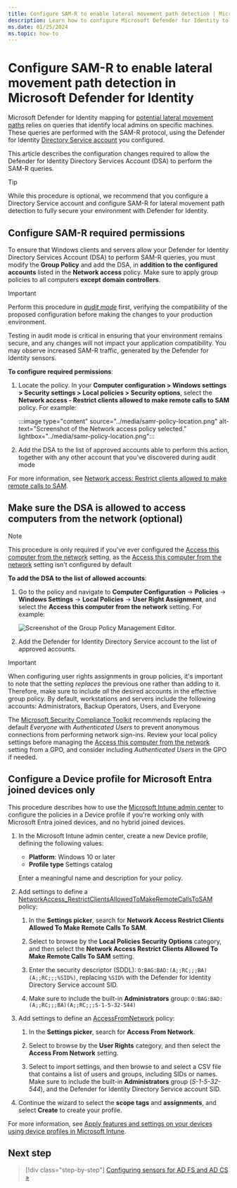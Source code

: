 ```yaml
---
title: Configure SAM-R to enable lateral movement path detection | Microsoft Defender for Identity 
description: Learn how to configure Microsoft Defender for Identity to make remote calls to SAM-R.
ms.date: 01/25/2024
ms.topic: how-to
---
```


# Configure SAM-R to enable lateral movement path detection in Microsoft Defender for Identity

Microsoft Defender for Identity mapping for [potential lateral movement paths](/defender-for-identity/understand-lateral-movement-paths) relies on queries that identify local admins on specific machines. These queries are performed with the SAM-R protocol, using the Defender for Identity [Directory Service account](directory-service-accounts.md) you configured.

This article describes the configuration changes required to allow the Defender for Identity Directory Services Account (DSA) to perform the SAM-R queries.

> [!TIP]
> While this procedure is optional, we recommend that you configure a Directory Service account and configure SAM-R for lateral movement path detection to fully secure your environment with Defender for Identity.
>

## Configure SAM-R required permissions

To ensure that Windows clients and servers allow your Defender for Identity Directory Services Account (DSA) to perform SAM-R queries, you must modify the **Group Policy** and add the DSA, in **addition to the configured accounts** listed in the **Network access** policy. Make sure to apply group policies to all computers **except domain controllers**.

> [!IMPORTANT]
> Perform this procedure in [*audit mode*](/windows/security/threat-protection/security-policy-settings/network-access-restrict-clients-allowed-to-make-remote-sam-calls#audit-only-mode) first, verifying the compatibility of the proposed configuration before making the changes to your production environment.
>
> Testing in audit mode is critical in ensuring that your environment remains secure, and any changes will not impact your application compatibility. You may observe increased SAM-R traffic, generated by the Defender for Identity sensors.
>

**To configure required permissions**:

1. Locate the policy. In your **Computer configuration > Windows settings > Security settings > Local policies > Security options**, select the **Network access - Restrict clients allowed to make remote calls to SAM** policy. For example:

    :::image type="content" source="../media/samr-policy-location.png" alt-text="Screenshot of the Network access policy selected." lightbox="../media/samr-policy-location.png":::

1. Add the DSA to the list of approved accounts able to perform this action, together with any other account that you've discovered during audit mode

For more information, see [Network access: Restrict clients allowed to make remote calls to SAM](/windows/security/threat-protection/security-policy-settings/network-access-restrict-clients-allowed-to-make-remote-sam-calls).

## Make sure the DSA is allowed to access computers from the network (optional)

>[!NOTE]
> This procedure is only required if you've ever configured the [Access this computer from the network](/windows/security/threat-protection/security-policy-settings/access-this-computer-from-the-network) setting, as the [Access this computer from the network](/windows/security/threat-protection/security-policy-settings/access-this-computer-from-the-network) setting isn't configured by default

**To add the DSA to the list of allowed accounts**:

1. Go to the policy and navigate to **Computer Configuration** -> **Policies** -> **Windows Settings** -> **Local Policies** -> **User Right Assignment**, and select the **Access this computer from the network** setting. For example:

    ![Screenshot of the Group Policy Management Editor.](../media/access-computer-from-network.png)

1. Add the Defender for Identity Directory Service account to the list of approved accounts.

> [!IMPORTANT]
> When configuring user rights assignments in group policies, it's important to note that the setting *replaces* the previous one rather than adding to it. Therefore, make sure to include *all* the desired accounts in the effective group policy. By default, workstations and servers include the following accounts: Administrators, Backup Operators, Users, and Everyone
>
> The [Microsoft Security Compliance Toolkit](https://www.microsoft.com/download/details.aspx?id=55319) recommends replacing the default *Everyone* with *Authenticated Users* to prevent anonymous connections from performing network sign-ins. Review your local policy settings before managing the [Access this computer from the network](/windows/security/threat-protection/security-policy-settings/access-this-computer-from-the-network) setting from a GPO, and consider including *Authenticated Users* in the GPO if needed.

## Configure a Device profile for Microsoft Entra joined devices only

This procedure describes how to use the [Microsoft Intune admin center](https://intune.microsoft.com/) to configure the policies in a Device profile if you're working only with Microsoft Entra joined devices, and no hybrid joined devices.

1. In the Microsoft Intune admin center, create a new Device profile, defining the following values:

    - **Platform**: Windows 10 or later
    - **Profile type** Settings catalog

    Enter a meaningful name and description for your policy.

1. Add settings to define a [NetworkAccess_RestrictClientsAllowedToMakeRemoteCallsToSAM](/windows/client-management/mdm/policy-csp-LocalPoliciesSecurityOptions#networkaccess_restrictclientsallowedtomakeremotecallstosam) policy:

    1. In the **Settings picker**, search for **Network Access Restrict Clients Allowed To Make Remote Calls To SAM**. 
    
     1. Select to browse by the **Local Policies Security Options** category, and then select the **Network Access Restrict Clients Allowed To Make Remote Calls To SAM** setting.

    1. Enter the security descriptor (SDDL): `O:BAG:BAD:(A;;RC;;;BA)(A;;RC;;;%SID%)`, replacing `%SID%` with the Defender for Identity Directory Service account SID.

    1. Make sure to include the built-in **Administrators** group: `O:BAG:BAD:(A;;RC;;;BA)(A;;RC;;;S-1-5-32-544)`

1. Add settings to define an [AccessFromNetwork](/windows/client-management/mdm/policy-csp-UserRights#accessfromnetwork) policy:

    1. In the **Settings picker**, search for **Access From Network**.
    
     1. Select to browse by the **User Rights** category, and then select the **Access From Network** setting.

    1. Select to import settings, and then browse to and select a CSV file that contains a list of users and groups, including SIDs or names. Make sure to include the built-in **Administrators** group (*S-1-5-32-544*), and the Defender for Identity Directory Service account SID.

1. Continue the wizard to select the **scope tags** and **assignments**, and select **Create** to create your profile.

For more information, see [Apply features and settings on your devices using device profiles in Microsoft Intune](/mem/intune/configuration/device-profiles).

## Next step

> [!div class="step-by-step"]
> [Configuring sensors for AD FS and AD CS »](active-directory-federation-services.md)
